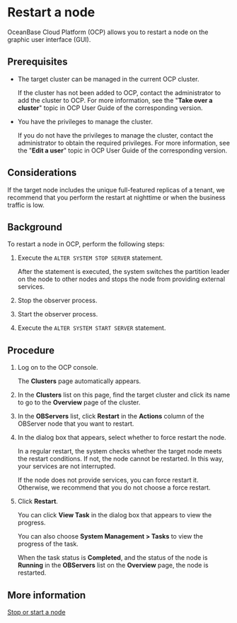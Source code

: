 # Restart a node

OceanBase Cloud Platform (OCP) allows you to restart a node on the graphic user interface (GUI).

## Prerequisites

* The target cluster can be managed in the current OCP cluster.

   If the cluster has not been added to OCP, contact the administrator to add the cluster to OCP. For more information, see the "**Take over a cluster**" topic in OCP User Guide of the corresponding version.

* You have the privileges to manage the cluster.

   If you do not have the privileges to manage the cluster, contact the administrator to obtain the required privileges. For more information, see the "**Edit a user**" topic in OCP User Guide of the corresponding version.

## Considerations

If the target node includes the unique full-featured replicas of a tenant, we recommend that you perform the restart at nighttime or when the business traffic is low.

## Background

To restart a node in OCP, perform the following steps:

1. Execute the `ALTER SYSTEM STOP SERVER` statement.

   After the statement is executed, the system switches the partition leader on the node to other nodes and stops the node from providing external services.

2. Stop the observer process.

3. Start the observer process.

4. Execute the `ALTER SYSTEM START SERVER` statement.

## Procedure

1. Log on to the OCP console.

   The **Clusters** page automatically appears.

2. In the **Clusters** list on this page, find the target cluster and click its name to go to the **Overview** page of the cluster.

3. In the **OBServers** list, click **Restart** in the **Actions** column of the OBServer node that you want to restart.

   <!-- ![09161753](https://help-static-aliyun-doc.aliyuncs.com/assets/img/zh-CN/9060562361/p327394.png) -->

4. In the dialog box that appears, select whether to force restart the node.

   In a regular restart, the system checks whether the target node meets the restart conditions. If not, the node cannot be restarted. In this way, your services are not interrupted.

   If the node does not provide services, you can force restart it. Otherwise, we recommend that you do not choose a force restart.

5. Click **Restart**.

   You can click **View Task** in the dialog box that appears to view the progress.

   You can also choose **System Management > Tasks** to view the progress of the task.

   When the task status is **Completed**, and the status of the node is **Running** in the **OBServers** list on the **Overview** page, the node is restarted.

## More information

[Stop or start a node](../5.manage-observer/3.stop-or-start-observer.md)
